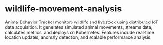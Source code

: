 # wildlife-movement-analysis
Animal Behavior Tracker monitors wildlife and livestock using distributed IoT data acquisition. It generates simulated animal movements, streams data, calculates metrics, and deploys on Kubernetes. Features include real-time location updates, anomaly detection, and scalable performance analysis.
